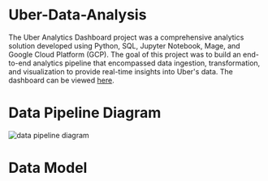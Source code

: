 # Uber-Data-Analysis
The Uber Analytics Dashboard project was a comprehensive analytics solution developed using Python, SQL, Jupyter Notebook, Mage, and Google Cloud Platform (GCP). The goal of this project was to build an end-to-end analytics pipeline that encompassed data ingestion, transformation, and visualization to provide real-time insights into Uber's data. The dashboard can be viewed [here](https://lookerstudio.google.com/reporting/9d7a57fe-0377-44fe-8c54-75b843444b16). 

# Data Pipeline Diagram
![data pipeline diagram](https://github.com/bryanlee882001/Uber-Analytics-Dashboard/assets/63344458/ac858130-391c-4662-b57f-df71ce9cc596)

# Data Model 

